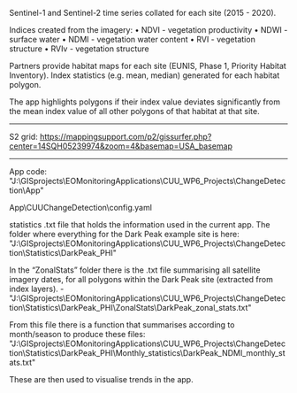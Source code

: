 
Sentinel-1 and Sentinel-2 time series
collated for each site (2015 - 2020).

Indices created from the imagery:
• NDVI - vegetation productivity
• NDWI - surface water
• NDMI - vegetation water content
• RVI - vegetation structure
• RVIv - vegetation structure

Partners provide habitat maps for each site (EUNIS, Phase 1, Priority Habitat Inventory).
Index statistics (e.g. mean, median) generated for each habitat polygon.

The app highlights polygons if their index value deviates significantly from the mean index
value of all other polygons of that habitat at that site.

-----
S2 grid: https://mappingsupport.com/p2/gissurfer.php?center=14SQH05239974&zoom=4&basemap=USA_basemap

-----

App code: "J:\GISprojects\EOMonitoringApplications\CUU_WP6_Projects\ChangeDetection\App"

App\CUUChangeDetection\config.yaml

statistics .txt file that holds the information used in the current app. The folder where everything for the Dark Peak example site is here:
"J:\GISprojects\EOMonitoringApplications\CUU_WP6_Projects\ChangeDetection\Statistics\DarkPeak_PHI"

In the “ZonalStats” folder there is the .txt file summarising all satellite imagery dates, for all polygons within the Dark Peak site (extracted from index layers). - "J:\GISprojects\EOMonitoringApplications\CUU_WP6_Projects\ChangeDetection\Statistics\DarkPeak_PHI\ZonalStats\DarkPeak_zonal_stats.txt"

From this file there is a function that summarises according to month/season to produce these files: "J:\GISprojects\EOMonitoringApplications\CUU_WP6_Projects\ChangeDetection\Statistics\DarkPeak_PHI\Monthly_statistics\DarkPeak_NDMI_monthly_stats.txt"

These are then used to visualise trends in the app. 

